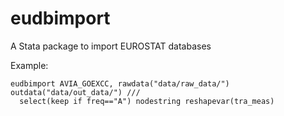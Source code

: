 # eudbimport
A Stata package to import EUROSTAT databases

Example:

    eudbimport AVIA_GOEXCC, rawdata("data/raw_data/") outdata("data/out_data/") ///
      select(keep if freq=="A") nodestring reshapevar(tra_meas)
